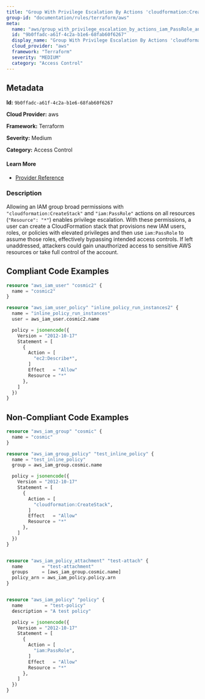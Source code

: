 ```yaml
---
title: "Group With Privilege Escalation By Actions 'cloudformation:CreateStack' And 'iam:PassRole'"
group-id: "documentation/rules/terraform/aws"
meta:
  name: "aws/group_with_privilege_escalation_by_actions_iam_PassRole_and_cloudformation_CreateStack"
  id: "9b0ffadc-a61f-4c2a-b1e6-68fab60f6267"
  display_name: "Group With Privilege Escalation By Actions 'cloudformation:CreateStack' And 'iam:PassRole'"
  cloud_provider: "aws"
  framework: "Terraform"
  severity: "MEDIUM"
  category: "Access Control"
---
```

## Metadata

**Id:** `9b0ffadc-a61f-4c2a-b1e6-68fab60f6267`

**Cloud Provider:** aws

**Framework:** Terraform

**Severity:** Medium

**Category:** Access Control

#### Learn More

 - [Provider Reference](https://registry.terraform.io/providers/hashicorp/aws/latest/docs/resources/iam_group_policy#policy)

### Description

 Allowing an IAM group broad permissions with `"cloudformation:CreateStack"` and `"iam:PassRole"` actions on all resources (`"Resource": "*"`) enables privilege escalation. With these permissions, a user can create a CloudFormation stack that provisions new IAM users, roles, or policies with elevated privileges and then use `iam:PassRole` to assume those roles, effectively bypassing intended access controls. If left unaddressed, attackers could gain unauthorized access to sensitive AWS resources or take full control of the account.


## Compliant Code Examples
```terraform
resource "aws_iam_user" "cosmic2" {
  name = "cosmic2"
}

resource "aws_iam_user_policy" "inline_policy_run_instances2" {
  name = "inline_policy_run_instances"
  user = aws_iam_user.cosmic2.name

  policy = jsonencode({
    Version = "2012-10-17"
    Statement = [
      {
        Action = [
          "ec2:Describe*",
        ]
        Effect   = "Allow"
        Resource = "*"
      },
    ]
  })
}

```
## Non-Compliant Code Examples
```terraform
resource "aws_iam_group" "cosmic" {
  name = "cosmic"
}

resource "aws_iam_group_policy" "test_inline_policy" {
  name = "test_inline_policy"
  group = aws_iam_group.cosmic.name

  policy = jsonencode({
    Version = "2012-10-17"
    Statement = [
      {
        Action = [
          "cloudformation:CreateStack",
        ]
        Effect   = "Allow"
        Resource = "*"
      },
    ]
  })
}


resource "aws_iam_policy_attachment" "test-attach" {
  name       = "test-attachment"
  groups     = [aws_iam_group.cosmic.name]
  policy_arn = aws_iam_policy.policy.arn
}


resource "aws_iam_policy" "policy" {
  name        = "test-policy"
  description = "A test policy"

  policy = jsonencode({
    Version = "2012-10-17"
    Statement = [
      {
        Action = [
          "iam:PassRole",
        ]
        Effect   = "Allow"
        Resource = "*"
      },
    ]
  })
}

```